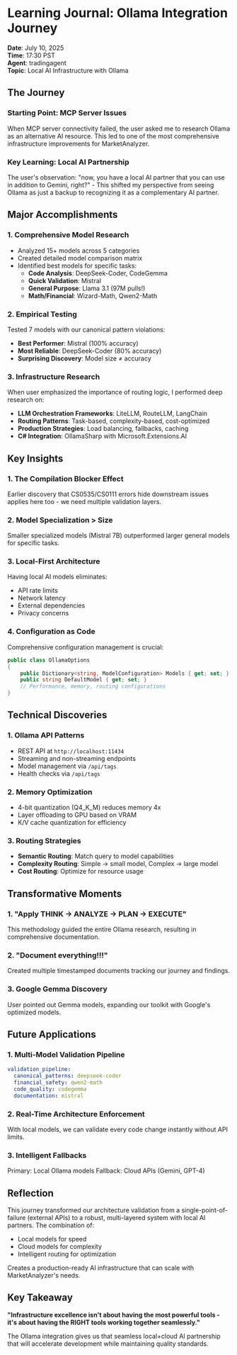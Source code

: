 # Learning Journal: Ollama Integration Journey
**Date**: July 10, 2025  
**Time**: 17:30 PST  
**Agent**: tradingagent  
**Topic**: Local AI Infrastructure with Ollama

## The Journey

### Starting Point: MCP Server Issues
When MCP server connectivity failed, the user asked me to research Ollama as an alternative AI resource. This led to one of the most comprehensive infrastructure improvements for MarketAnalyzer.

### Key Learning: Local AI Partnership
The user's observation: "now, you have a local AI partner that you can use in addition to Gemini, right?" - This shifted my perspective from seeing Ollama as just a backup to recognizing it as a complementary AI partner.

## Major Accomplishments

### 1. Comprehensive Model Research
- Analyzed 15+ models across 5 categories
- Created detailed model comparison matrix
- Identified best models for specific tasks:
  - **Code Analysis**: DeepSeek-Coder, CodeGemma
  - **Quick Validation**: Mistral
  - **General Purpose**: Llama 3.1 (97M pulls!)
  - **Math/Financial**: Wizard-Math, Qwen2-Math

### 2. Empirical Testing
Tested 7 models with our canonical pattern violations:
- **Best Performer**: Mistral (100% accuracy)
- **Most Reliable**: DeepSeek-Coder (80% accuracy)
- **Surprising Discovery**: Model size ≠ accuracy

### 3. Infrastructure Research
When user emphasized the importance of routing logic, I performed deep research on:
- **LLM Orchestration Frameworks**: LiteLLM, RouteLLM, LangChain
- **Routing Patterns**: Task-based, complexity-based, cost-optimized
- **Production Strategies**: Load balancing, fallbacks, caching
- **C# Integration**: OllamaSharp with Microsoft.Extensions.AI

## Key Insights

### 1. The Compilation Blocker Effect
Earlier discovery that CS0535/CS0111 errors hide downstream issues applies here too - we need multiple validation layers.

### 2. Model Specialization > Size
Smaller specialized models (Mistral 7B) outperformed larger general models for specific tasks.

### 3. Local-First Architecture
Having local AI models eliminates:
- API rate limits
- Network latency
- External dependencies
- Privacy concerns

### 4. Configuration as Code
Comprehensive configuration management is crucial:
```csharp
public class OllamaOptions
{
    public Dictionary<string, ModelConfiguration> Models { get; set; }
    public string DefaultModel { get; set; }
    // Performance, memory, routing configurations
}
```

## Technical Discoveries

### 1. Ollama API Patterns
- REST API at `http://localhost:11434`
- Streaming and non-streaming endpoints
- Model management via `/api/tags`
- Health checks via `/api/tags`

### 2. Memory Optimization
- 4-bit quantization (Q4_K_M) reduces memory 4x
- Layer offloading to GPU based on VRAM
- K/V cache quantization for efficiency

### 3. Routing Strategies
- **Semantic Routing**: Match query to model capabilities
- **Complexity Routing**: Simple → small model, Complex → large model
- **Cost Routing**: Optimize for resource usage

## Transformative Moments

### 1. "Apply THINK → ANALYZE → PLAN → EXECUTE"
This methodology guided the entire Ollama research, resulting in comprehensive documentation.

### 2. "Document everything!!!"
Created multiple timestamped documents tracking our journey and findings.

### 3. Google Gemma Discovery
User pointed out Gemma models, expanding our toolkit with Google's optimized models.

## Future Applications

### 1. Multi-Model Validation Pipeline
```yaml
validation_pipeline:
  canonical_patterns: deepseek-coder
  financial_safety: qwen2-math
  code_quality: codegemma
  documentation: mistral
```

### 2. Real-Time Architecture Enforcement
With local models, we can validate every code change instantly without API limits.

### 3. Intelligent Fallbacks
Primary: Local Ollama models
Fallback: Cloud APIs (Gemini, GPT-4)

## Reflection

This journey transformed our architecture validation from a single-point-of-failure (external APIs) to a robust, multi-layered system with local AI partners. The combination of:
- Local models for speed
- Cloud models for complexity
- Intelligent routing for optimization

Creates a production-ready AI infrastructure that can scale with MarketAnalyzer's needs.

## Key Takeaway

**"Infrastructure excellence isn't about having the most powerful tools - it's about having the RIGHT tools working together seamlessly."**

The Ollama integration gives us that seamless local+cloud AI partnership that will accelerate development while maintaining quality standards.